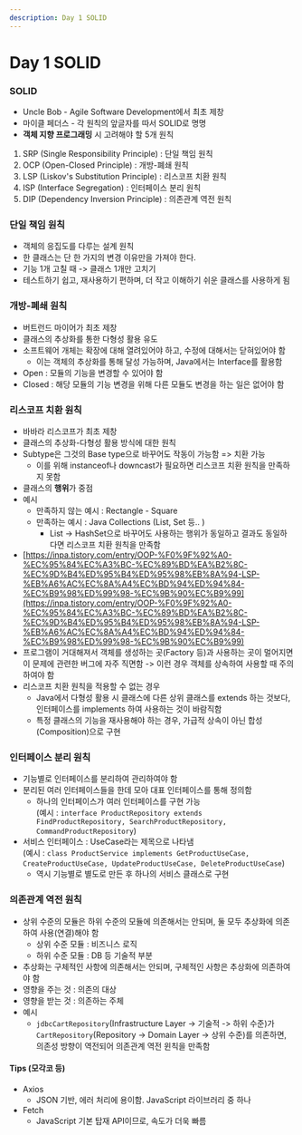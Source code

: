 ```yaml
---
description: Day 1 SOLID
---
```


# Day 1 SOLID

### SOLID

* Uncle Bob - Agile Software Development에서 최초 제창
* 마이클 페더스 - 각 원칙의 앞글자를 따서 SOLID로 명명
* **객체 지향 프로그래밍** 시 고려해야 할 5개 원칙

1. SRP (Single Responsibility Principle) : 단일 책임 원칙
2. OCP (Open-Closed Principle) : 개방-폐쇄 원칙
3. LSP (Liskov's Substitution Principle) : 리스코프 치환 원칙
4. ISP (Interface Segregation) : 인터페이스 분리 원칙
5. DIP (Dependency Inversion Principle) : 의존관계 역전 원칙

### 단일 책임 원칙

* 객체의 응집도를 다루는 설계 원칙
* 한 클래스는 단 한 가지의 변경 이유만을 가져야 한다.
* 기능 1개 고칠 때 -> 클래스 1개만 고치기
* 테스트하기 쉽고, 재사용하기 편하며, 더 작고 이해하기 쉬운 클래스를 사용하게 됨

### 개방-폐쇄 원칙

* 버트런드 마이어가 최초 제창
* 클래스의 추상화를 통한 다형성 활용 유도
* 소프트웨어 개체는 확장에 대해 열려있어야 하고, 수정에 대해서는 닫혀있어야 함
  * 이는 객체의 추상화를 통해 달성 가능하며, Java에서는 Interface를 활용함
* Open : 모듈의 기능을 변경할 수 있어야 함
* Closed : 해당 모듈의 기능 변경을 위해 다른 모듈도 변경을 하는 일은 없어야 함

### 리스코프 치환 원칙

* 바바라 리스코프가 최초 제창
* 클래스의 추상화-다형성 활용 방식에 대한 원칙
* Subtype은 그것의 Base type으로 바꾸어도 작동이 가능함 => 치환 가능
  * 이를 위해 instanceof나 downcast가 필요하면 리스코프 치환 원칙을 만족하지 못함
* 클래스의 **행위**가 중점
* 예시
  * 만족하지 않는 예시 : Rectangle - Square
  * 만족하는 예시 : Java Collections (List, Set 등.. )
    * List -> HashSet으로 바꾸어도 사용하는 행위가 동일하고 결과도 동일하다면 리스코프 치환 원칙을 만족함
* [https://inpa.tistory.com/entry/OOP-%F0%9F%92%A0-%EC%95%84%EC%A3%BC-%EC%89%BD%EA%B2%8C-%EC%9D%B4%ED%95%B4%ED%95%98%EB%8A%94-LSP-%EB%A6%AC%EC%8A%A4%EC%BD%94%ED%94%84-%EC%B9%98%ED%99%98-%EC%9B%90%EC%B9%99](https://inpa.tistory.com/entry/OOP-%F0%9F%92%A0-%EC%95%84%EC%A3%BC-%EC%89%BD%EA%B2%8C-%EC%9D%B4%ED%95%B4%ED%95%98%EB%8A%94-LSP-%EB%A6%AC%EC%8A%A4%EC%BD%94%ED%94%84-%EC%B9%98%ED%99%98-%EC%9B%90%EC%B9%99)
* 프로그램이 거대해져서 객체를 생성하는 곳(Factory 등)과 사용하는 곳이 멀어지면 이 문제에 관련한 버그에 자주 직면함 -> 이런 경우 객체를 상속하여 사용할 때 주의하여야 함
* 리스코프 치환 원칙을 적용할 수 없는 경우
  * Java에서 다형성 활용 시 클래스에 다른 상위 클래스를 extends 하는 것보다, 인터페이스를 implements 하여 사용하는 것이 바람직함
  * 특정 클래스의 기능을 재사용해야 하는 경우, 가급적 상속이 아닌 합성(Composition)으로 구현

### 인터페이스 분리 원칙

* 기능별로 인터페이스를 분리하여 관리하여야 함
* 분리된 여러 인터페이스들을 한데 모아 대표 인터페이스를 통해 정의함
  * 하나의 인터페이스가 여러 인터페이스를 구현 가능\
    (예시 : `interface ProductRepository extends FindProductRepository, SearchProductRepository, CommandProductRepository`)
* 서비스 인터페이스 : UseCase라는 제목으로 나타냄\
  (예시 : `class ProductService implements GetProductUseCase, CreateProductUseCase, UpdateProductUseCase, DeleteProductUseCase`)
  * 역시 기능별로 별도로 만든 후 하나의 서비스 클래스로 구현

### 의존관계 역전 원칙

* 상위 수준의 모듈은 하위 수준의 모듈에 의존해서는 안되며, 둘 모두 추상화에 의존하여 사용(연결)해야 함
  * 상위 수준 모듈 : 비즈니스 로직
  * 하위 수준 모듈 : DB 등 기술적 부분
* 추상화는 구체적인 사항에 의존해서는 안되며, 구체적인 사항은 추상화에 의존하여야 함
* 영향을 주는 것 : 의존의 대상
* 영향을 받는 것 : 의존하는 주체
* 예시
  * `jdbcCartRepository`(Infrastructure Layer -> 기술적 -> 하위 수준)가 `CartRepository`(Repository -> Domain Layer -> 상위 수준)를 의존하면, 의존성 방향이 역전되어 의존관계 역전 윈칙을 만족함

#### Tips (모각코 등)

* Axios
  * JSON 기반, 에러 처리에 용이함. JavaScript 라이브러리 중 하나
* Fetch
  * JavaScript 기본 탑재 API이므로, 속도가 더욱 빠름
